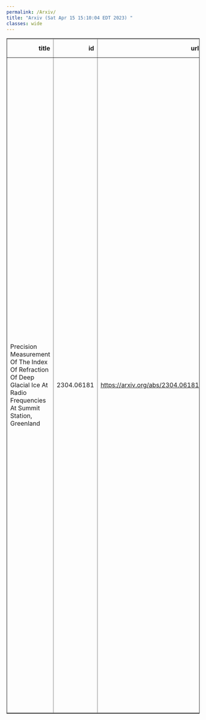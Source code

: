 ```yaml
---
permalink: /Arxiv/
title: "Arxiv (Sat Apr 15 15:10:04 EDT 2023) "
classes: wide
---
```

<table border="1" class="dataframe">
  <thead>
    <tr style="text-align: right;">
      <th>title</th>
      <th>id</th>
      <th>url</th>
      <th>authors</th>
      <th>Local Authors</th>
    </tr>
  </thead>
  <tbody>
    <tr>
      <td>Precision Measurement Of The Index Of Refraction Of Deep Glacial Ice At   Radio Frequencies At Summit Station, Greenland</td>
      <td>2304.06181</td>
      <td><a href="https://arxiv.org/abs/2304.06181" target="_blank">https://arxiv.org/abs/2304.06181</a></td>
      <td>J. A. Aguilar, P. Allison, D. Besson, A. Bishop, O. Botner, S. Bouma, S. Buitink, W. Castiglioni, M. Cataldo, B. A. Clark, A. Coleman, K. Couberly, Z. Curtis-Ginsberg, P. Dasgupta, S. De Kockere, K. D. De Vries, C. Deaconu, M. A. Duvernois, A. Eimer, C. Glaser, A. Hallgren, S. Hallmann, J. C. Hanson, B. Hendricks, J. Henrichs, N. Heyer, C. Hornhuber, K. Hughes, T. Karg, A. Karle, J. L. Kelley, M. Korntheuer, M. Kowalski, I. Kravchenko, R. Krebs, R. Lahmann, P. Lehmann, U. Latif, P. Laub, C. H. Liu, J. Mammo, M. J. Marsee, Z. S. Meyers, K. Michaels, K. Mulrey, M. Muzio, A. Nelles, A. Novikov, A. Nozdrina, E. Oberla, B. Oeyen, I. Plaisier, N. Punsuebsay, L. Pyras, D. Ryckbosch, F. Schlüter, O. Scholten, D. Seckel, M. F. H. Seikh, D. Smith, J. Stoffels, D. Southall, K. Terveer, S. Toscano, D. Tosi, D. J. Van Den Broeck, N. Van Eijndhoven, A. G. Vieregg, J. Z. Vischer, C. Welling, D. R. Williams, S. Wissel, R. Young, A. Zink</td>
      <td>Patrick Allison</td>
    </tr>
  </tbody>
</table>